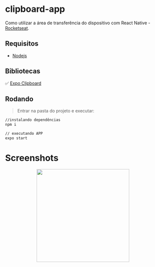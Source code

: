 # clipboard-app
Como utilizar a área de transferência do dispositivo com React Native - [Rocketseat](https://www.youtube.com/watch?v=SemmvugOm_g&ab_channel=Rocketseat).

## Requisitos
- [Nodejs](https://nodejs.org/en/download/)

## Bibliotecas

:white_check_mark:	[Expo Clipboard](https://docs.expo.dev/versions/latest/sdk/clipboard/)


## Rodando
> Entrar na pasta do projeto e executar: 

```sh 
//instalando dependências 
npm i 

// executando APP
expo start
```

# Screenshots
<p align="center">
  <img src="https://github.com/karenyov/copy-app/blob/main/app.png" width="300">
</p>


